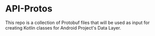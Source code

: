 # API-Protos
This repo is a collection of Protobuf files that will be used as input for creating Kotlin classes for Android Project's Data Layer.